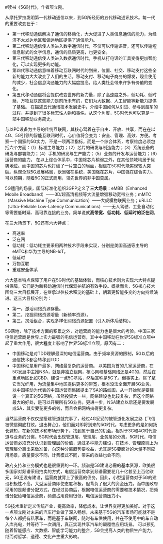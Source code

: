 \#读书《5G时代》，作者项立刚。

从摩托罗拉发明第一代移动通信以来，到5G所经历的五代移动通讯技术。每一代的重要改变在于：
 - 第一代移动通信解决了通信的移动化，大大促进了人类信息通信的能力，为经济不太发达地区和偏远地区提供了通信能力。 
 - 第二代移动通信使人类进入数字通信时代，不仅可以传输语音，还可以传输短信息形式的文字信息，通信的品质更高，也更安全。
 - 第三代移动通信使人类进入数据通信时代，手机从打电话的工具变得更加智能化，可以实现更多的功能。 
 - 第四代移动通信意味着移动互联网时代的到来，位置、社交、移动支付这些全新的能力大大改变了人们的生活。移动支付、移动电子商务的爆发，现金使用的减少，社会信息沟通能力的大幅度提高，给人类社会带来许多有价值的变化。 
 - 第五代移动通信将会提供改变世界的新力量，除了高速度之外，低功耗、低时延、万物互联这些能力是前所未有的，它们为大数据、人工智能等新能力提供了基础。 
在描述五代通讯技术发展史中，介绍中国如何从引进、参与到超车的过程，并提到了很多标志性人物和事件。从这个角度，5G时代也可以算是一部中国移动业务简史。

与以PC设备为主导的传统互联网，其核心驾着在于自由、开放、共享，而在在以4G、5G引领的智能互联网时代，心价值将会变为：安全、管理、高效、方便。考察一个国家的5G实力，不是一项两项指标，而是一个综合体系，考察维度必须包括六个方面：（1）标准主导能力；（2）芯片的研发与制造能力；（3）系统设备的研发与部署能力；（4）手机的研发与生产能力；（5）业务的开发与运营能力；（6）运营商的能力。 
在以上综合体系中，中国除芯片稍弱之外，在其他领域均居于优势地位。而中国的芯片也打破了一片空白的局面，相信在5G时代能实现较大突破。纵观全球5G发展格局，欧洲强在系统，美国强在芯片，中国强在综合实力。可以预期，随着5G的正式商用，领先世界的非中国莫属。

5G适用的场景，国际标准化组织3GPP定义了**三大场景**：eMBB（Enhanced Mobile Broadband）——3D/超高清视频等大流量增强移动宽带业务；mMTC（Massive Machine Type Communication）——大规模物联网业务；uRLLC（Ultra-Reliable Low-Latency Communications）——无人驾驶、工业自动化等需要低时延、高可靠连接的业务。简单说就**高带宽、低功耗、低延时的泛在网**。

在三大场景下，5G还有六大特点：
 - 高速率
 - 泛在网
 - 低功耗：低功耗主要采用两种技术手段来实现，分别是美国高通等主导的eMTC和华为主导的NB-IoT。
 - 低延时
 - 万物互联
 - 重建安全体系

六大基本特点保障了用户在5G时代的基础体验，而核心技术则为实现六大特点提供保障，它们是为新移动通信时代保驾护航的有效手段。概括而言，5G核心技术围绕三大目标展开，在继承过往技术积淀的基础上，朝着更智能多变的方向持续演进。这三大目标分别为： 
 - 第一，激活网络资源存量。
 - 第二，挖掘网络资源增量（新频率资源）。
 - 第三，灵活组合，实现多样化网络资源配置（引入新体系结构）。

5G落地，除了技术方面的积累之外，对运营商的能力也是很大的考验。中国三家电信运营商是世界上实力最强的电信运营商，其中中国移动在世界5G标准立项中起了重大作用，很大程度上影响了世界5G标准立项，原因有二：
 - 中国移动是对TDD理解最深的电信运营商。由于频率资源的限制，5G以后的通信技术都会转移到TDD
 - 中国移动是用户最多、网络最复杂的运营商。
以美国为首的几家运营商，在5G发展中主推NSA，就是非独立组网，核心网和基础网络还是4G的，然后在重点地区比如CBD，建设一点5G基站，然后宣称是5G了。但事实上，除了拿它当光纤用，为流量集中地区提供更多的带宽，根本没法全面开展5G业务。以中国移动为代表的中国运营商集团提出了SA的路线图，从一开始就是要建设一个真正的5G网络，虽然投资大一些，网络建设也比较复杂，但这个网络最大的好处，是可以开展所有5G业务。更进一步，NSA建立以后还是要发展成SA，其实要花更多的钱，而且会把网络搞得更复杂。

当然运营商不仅仅是搭建管道就完事了，经过4G妥妥的被管道化发展之路【飞信被微信彻底打败，退出舞台】，他们面对即将到来的5G时代，考虑更多的是如何扬长避短，在新的技术和市场形势下，找到属于自己的机会。相对于3G和4G时代管道与业务的分离，5G时代会出现管道层、管理层、业务层的分离。5G时代，电信运营商必须充分认识到管理层的价值，通过多种能力建设，在技术、管理原则上为管理层分离出来做准备，向这种分离趋势要收益，尤其是5G要面对的大量不同应用场景，质量要求不同，计费模式不同，带来的收益也会不同。

政府支持和业务模式也是很重要的一环。频谱是5G建设必需的基本资源，欧美很多国家对频谱采用拍卖的方式，电信运营商拿到频谱需要花几十亿甚至上百亿欧元，5G还没有建设，运营商就背上了很高的债务，因此，小型运营商对于5G的建设积极性不高，大型运营商即使态度积极，但背负了很大的资金压力。而中国政府采用的是频谱分配方式，在经过协商后，根据电信运营商的需要和技术情况，把频谱分配给电信运营商，频谱占用费用很低，电信运营商压力小。

5G技术重新定义传统产业，提高效率，降低成本，让世界变得更加美好。对于这一点项立刚对未来的汽车行业做了深入畅想，未来基于5G的汽车市场可能就不是每个人都拥有私家车，而是基于车联网，随时有车供使用，并在不使用中的车自动入库充电，并等待下一次调用，真正实现共享汽车的颠覆性应用场景。
可以预见随着智能感应、大数据、智能学习能力的整合，5G会提高人类的物质生产能力，继而对哲学、道德、文化产生重大影响。
